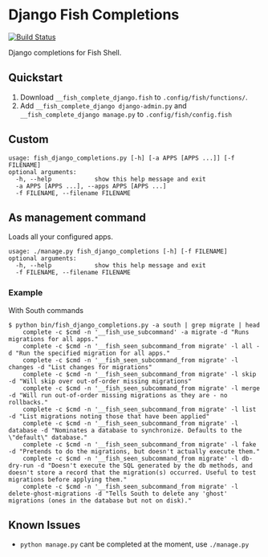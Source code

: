 # Django Fish Completions

[![Build Status](https://travis-ci.com/apie/fish-django-completions.svg?branch=master)](https://travis-ci.com/apie/fish-django-completions)

Django completions for Fish Shell.

## Quickstart

1. Download `__fish_complete_django.fish` to `.config/fish/functions/`.
2. Add `__fish_complete_django django-admin.py` and `__fish_complete_django manage.py` to `.config/fish/config.fish`

## Custom

```
usage: fish_django_completions.py [-h] [-a APPS [APPS ...]] [-f FILENAME]
optional arguments:
  -h, --help            show this help message and exit
  -a APPS [APPS ...], --apps APPS [APPS ...]
  -f FILENAME, --filename FILENAME
```

## As management command
Loads all your configured apps.
```
usage: ./manage.py fish_django_completions [-h] [-f FILENAME]
optional arguments:
  -h, --help            show this help message and exit
  -f FILENAME, --filename FILENAME
```

### Example

With South commands

```
$ python bin/fish_django_completions.py -a south | grep migrate | head
    complete -c $cmd -n '__fish_use_subcommand' -a migrate -d "Runs migrations for all apps."
    complete -c $cmd -n '__fish_seen_subcommand_from migrate' -l all -d "Run the specified migration for all apps."
    complete -c $cmd -n '__fish_seen_subcommand_from migrate' -l changes -d "List changes for migrations"
    complete -c $cmd -n '__fish_seen_subcommand_from migrate' -l skip -d "Will skip over out-of-order missing migrations"
    complete -c $cmd -n '__fish_seen_subcommand_from migrate' -l merge -d "Will run out-of-order missing migrations as they are - no rollbacks."
    complete -c $cmd -n '__fish_seen_subcommand_from migrate' -l list -d "List migrations noting those that have been applied"
    complete -c $cmd -n '__fish_seen_subcommand_from migrate' -l database -d "Nominates a database to synchronize. Defaults to the \"default\" database."
    complete -c $cmd -n '__fish_seen_subcommand_from migrate' -l fake -d "Pretends to do the migrations, but doesn't actually execute them."
    complete -c $cmd -n '__fish_seen_subcommand_from migrate' -l db-dry-run -d "Doesn't execute the SQL generated by the db methods, and doesn't store a record that the migration(s) occurred. Useful to test migrations before applying them."
    complete -c $cmd -n '__fish_seen_subcommand_from migrate' -l delete-ghost-migrations -d "Tells South to delete any 'ghost' migrations (ones in the database but not on disk)."
```

## Known Issues

* `python manage.py` cant be completed at the moment, use `./manage.py`
